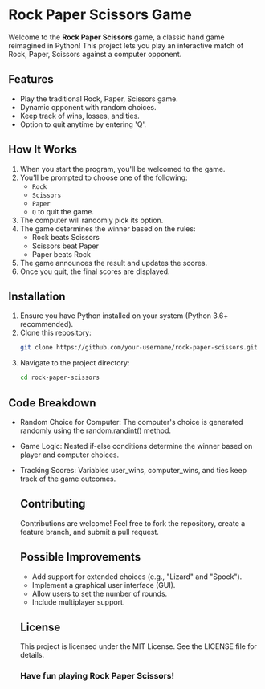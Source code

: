 # Rock Paper Scissors Game

Welcome to the **Rock Paper Scissors** game, a classic hand game reimagined in Python! This project lets you play an interactive match of Rock, Paper, Scissors against a computer opponent.

## Features

- Play the traditional Rock, Paper, Scissors game.
- Dynamic opponent with random choices.
- Keep track of wins, losses, and ties.
- Option to quit anytime by entering 'Q'.

## How It Works

1. When you start the program, you'll be welcomed to the game.
2. You'll be prompted to choose one of the following:
   - `Rock`
   - `Scissors`
   - `Paper`
   - `Q` to quit the game.
3. The computer will randomly pick its option.
4. The game determines the winner based on the rules:
   - Rock beats Scissors
   - Scissors beat Paper
   - Paper beats Rock
5. The game announces the result and updates the scores.
6. Once you quit, the final scores are displayed.

## Installation

1. Ensure you have Python installed on your system (Python 3.6+ recommended).
2. Clone this repository:
   ```bash
   git clone https://github.com/your-username/rock-paper-scissors.git
3. Navigate to the project directory:
   ```bash
   cd rock-paper-scissors

## Code Breakdown

- Random Choice for Computer:
    The computer's choice is generated randomly using the random.randint() method.
- Game Logic:
    Nested if-else conditions determine the winner based on player and computer choices.
- Tracking Scores:
    Variables user_wins, computer_wins, and ties keep track of the game outcomes.

  ## Contributing

  Contributions are welcome! Feel free to fork the repository, create a feature branch, and submit a pull request.

  ## Possible Improvements

  - Add support for extended choices (e.g., "Lizard" and "Spock").
  - Implement a graphical user interface (GUI).
  - Allow users to set the number of rounds.
  - Include multiplayer support.
 
  ## License

  This project is licensed under the MIT License. See the LICENSE file for details.

  ### Have fun playing Rock Paper Scissors!
